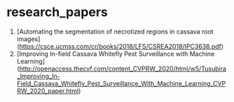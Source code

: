 # research_papers

1. [Automating the segmentation of necrotized regions in cassava root images] (https://csce.ucmss.com/cr/books/2018/LFS/CSREA2018/IPC3638.pdf)
2. [Improving In-field Cassava Whitefly Pest Surveillance with Machine Learning] (http://openaccess.thecvf.com/content_CVPRW_2020/html/w5/Tusubira_Improving_In-Field_Cassava_Whitefly_Pest_Surveillance_With_Machine_Learning_CVPRW_2020_paper.html)
